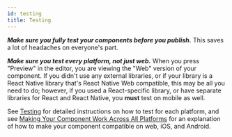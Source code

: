 ```yaml
---
id: testing
title: Testing
---
```


**_Make sure you fully test your components before you publish._** This saves a lot of headaches on everyone's part.

**_Make sure you test every platform, not just web._** When you press "Preview" in the editor, you are viewing the "Web" version of your component. If you didn't use any external libraries, or if your library is a React Native library that's React Native Web compatible, this may be all you need to do; however, if you used a React-specific library, or have separate libraries for React and React Native, you **must** test on mobile as well.

See [Testing](/docs/workflow/testing) for detailed instructions on how to test for each platform, and see [Making Your Component Work Across All Platforms](/docs/workflow/cross-platform) for an explanation of how to make your component compatible on web, iOS, and Android.
